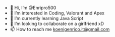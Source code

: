 - 👋 Hi, I’m @Enripro500
- 👀 I’m interested in Coding, Valorant and Apex
- 🌱 I’m currently learning Java Script
- 💞️ I’m looking to collaborate on a girlfriend xD
- 📫 How to reach me koenigenrico.it@gmail.com

